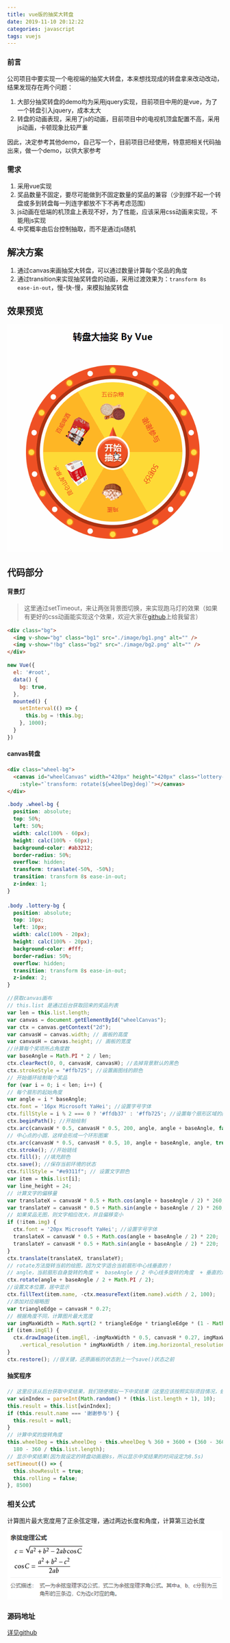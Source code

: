 ```yaml
---
title: vue版的抽奖大转盘
date: 2019-11-10 20:12:22
categories: javascript
tags: vuejs
---
```


### 前言
公司项目中要实现一个电视端的抽奖大转盘，本来想找现成的转盘拿来改动改动，结果发现存在两个问题：

1. 大部分抽奖转盘的demo均为采用jquery实现，目前项目中用的是vue，为了一个转盘引入jquery，成本太大
2. 转盘的动画表现，采用了js的动画，目前项目中的电视机顶盒配置不高，采用js动画，卡顿现象比较严重

因此，决定参考其他demo，自己写一个，目前项目已经使用，特意把相关代码抽出来，做一个demo，以供大家参考

### 需求

1. 采用vue实现
2. 奖品数量不固定，要尽可能做到不固定数量的奖品的兼容（少到撑不起一个转盘或多到转盘每一列连字都放不下不再考虑范围）
3. js动画在低端的机顶盒上表现不好，为了性能，应该采用css动画来实现，不能用js实现
4. 中奖概率由后台控制抽取，而不是通过js随机

## 解决方案

1. 通过canvas来画抽奖大转盘，可以通过数量计算每个奖品的角度
2. 通过transition来实现抽奖转盘的动画，采用过渡效果为：`transform 8s ease-in-out`，慢-快-慢，来模拟抽奖转盘

## 效果预览

![](/images/other/lottery.gif)

## 代码部分

#### 背景灯

> 这里通过setTimeout，来让两张背景图切换，来实现跑马灯的效果（如果有更好的css动画能实现这个效果，欢迎大家在[github](https://github.com/yxl2628/blog/issues)上给我留言）

```html
<div class="bg">
  <img v-show="bg" class="bg1" src="./image/bg1.png" alt="" />
  <img v-show="!bg" class="bg2" src="./image/bg2.png" alt="" />
</div>
```

```javascript
new Vue({
  el: '#root',
  data() {
    bg: true,
  },
  mounted() {
    setInterval(() => {
      this.bg = !this.bg;
    }, 1000);
  }
})
```

#### canvas转盘
```html
<div class="wheel-bg">
  <canvas id="wheelCanvas" width="420px" height="420px" class="lottery-bg"
    :style="`transform: rotate(${wheelDeg}deg)`"></canvas>
</div>
```

```css
.body .wheel-bg {
  position: absolute;
  top: 50%;
  left: 50%;
  width: calc(100% - 60px);
  height: calc(100% - 60px);
  background-color: #ab3212;
  border-radius: 50%;
  overflow: hidden;
  transform: translate(-50%, -50%);
  transition: transform 8s ease-in-out;
  z-index: 1;
}

.body .lottery-bg {
  position: absolute;
  top: 10px;
  left: 10px;
  width: calc(100% - 20px);
  height: calc(100% - 20px);
  background-color: #fff;
  border-radius: 50%;
  overflow: hidden;
  transition: transform 8s ease-in-out;
  z-index: 2;
}
```

```javascript
//获取canvas画布
// this.list 是通过后台获取回来的奖品列表
var len = this.list.length;
var canvas = document.getElementById("wheelCanvas");
var ctx = canvas.getContext("2d");
var canvasW = canvas.width; // 画板的高度
var canvasH = canvas.height; // 画板的宽度
//计算每个奖项所占角度数
var baseAngle = Math.PI * 2 / len;
ctx.clearRect(0, 0, canvasW, canvasH); //去掉背景默认的黑色
ctx.strokeStyle = "#ffb725"; //设置画图线的颜色
// 开始循环绘制每个奖品
for (var i = 0; i < len; i++) {
// 每个扇形的起始角度
var angle = i * baseAngle;
ctx.font = '16px Microsoft YaHei'; //设置字号字体
ctx.fillStyle = i % 2 === 0 ? '#ffdb37' : '#ffb725'; //设置每个扇形区域的颜色
ctx.beginPath(); //开始绘制
ctx.arc(canvasW * 0.5, canvasH * 0.5, 200, angle, angle + baseAngle, false);
// 中心点的小圆，这样会形成一个环形图案
ctx.arc(canvasW * 0.5, canvasH * 0.5, 10, angle + baseAngle, angle, true);
ctx.stroke(); //开始链线
ctx.fill(); //填充颜色
ctx.save(); //保存当前环境的状态
ctx.fillStyle = "#e9311f"; // 设置文字颜色
var item = this.list[i];
var line_height = 24;
// 计算文字的偏移量
var translateX = canvasW * 0.5 + Math.cos(angle + baseAngle / 2) * 260;
var translateY = canvasH * 0.5 + Math.sin(angle + baseAngle / 2) * 260;
// 如果奖品无图，则文字相应改大，并且偏移变小
if (!item.img) {
  ctx.font = '20px Microsoft YaHei'; //设置字号字体
  translateX = canvasW * 0.5 + Math.cos(angle + baseAngle / 2) * 220;
  translateY = canvasH * 0.5 + Math.sin(angle + baseAngle / 2) * 220;
}
ctx.translate(translateX, translateY);
// rotate方法旋转当前的绘图，因为文字适合当前扇形中心线垂直的！
// angle，当前扇形自身旋转的角度 +  baseAngle / 2 中心线多旋转的角度  + 垂直的角度90°
ctx.rotate(angle + baseAngle / 2 + Math.PI / 2);
//设置文本位置，居中显示 
ctx.fillText(item.name, -ctx.measureText(item.name).width / 2, 100);
//添加对应缩略图
var triangleEdge = canvasH * 0.27;
// 根据角度不同，计算图片最大宽度
var imgMaxWidth = Math.sqrt(2 * triangleEdge * triangleEdge * (1 - Math.cos(baseAngle)));
if (item.imgEl) {
  ctx.drawImage(item.imgEl, -imgMaxWidth * 0.5, canvasH * 0.27, imgMaxWidth, item.img
    .vertical_resolution * imgMaxWidth / item.img.horizontal_resolution);
}
ctx.restore(); //很关键，还原画板的状态到上一个save()状态之前
```

#### 抽奖程序
```javascript
// 这里应该从后台获取中奖结果，我们随便模拟一下中奖结果（这里应该按照实际项目情况，做实际处理）
var winIndex = parseInt(Math.random() * (this.list.length + 1), 10);
this.result = this.list[winIndex];
if (this.result.name === '谢谢参与') {
  this.result = null;
}
// 计算中奖的旋转角度
this.wheelDeg = this.wheelDeg - this.wheelDeg % 360 + 3600 + (360 - 360 / this.list.length * winIndex) - (
  180 - 360 / this.list.length);
// 显示中奖结果(因为我设定的转盘动画是8s，所以显示中奖结果的时间设定为8.5s)
setTimeout(() => {
  this.showResult = true;
  this.rolling = false;
}, 8500)
```

### 相关公式

计算图片最大宽度用了正余弦定理，通过两边长度和角度，计算第三边长度

![](/images/other/cosA.png)

### 源码地址

[详见github](https://github.com/yxl2628/yxl2628.github.io/tree/master/lottery)